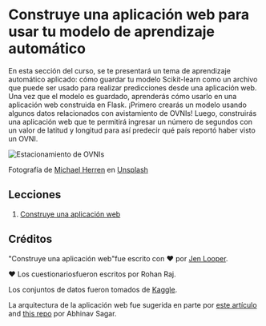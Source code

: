 # Construye una aplicación web para usar tu modelo de aprendizaje automático

En esta sección del curso, se te presentará un tema de aprendizaje automático aplicado: cómo guardar tu modelo  Scikit-learn como un archivo que puede ser usado para realizar predicciones desde una aplicación web. Una vez que el modelo es guardado, aprenderás cómo usarlo en una aplicación web construida en Flask. ¡Primero crearás un modelo usando algunos datos relacionados con avistamiento de OVNIs! Luego, construirás una aplicación web que te permitirá ingresar un número de segundos con un valor de latitud y longitud para así predecir qué país reportó haber visto un OVNI.

![Estacionamiento de OVNIs](../images/ufo.jpg)

Fotografía de <a href="https://unsplash.com/@mdherren?utm_source=unsplash&utm_medium=referral&utm_content=creditCopyText">Michael Herren</a> en <a href="https://unsplash.com/s/photos/ufo?utm_source=unsplash&utm_medium=referral&utm_content=creditCopyText">Unsplash</a>

## Lecciones

1. [Construye una aplicación web](../1-Web-App/translations/README.es.md)

## Créditos

"Construye una aplicación web"fue escrito con ♥️ por [Jen Looper](https://twitter.com/jenlooper).

♥️ Los cuestionariosfueron escritos por Rohan Raj.

Los conjuntos de datos fueron tomados de [Kaggle](https://www.kaggle.com/NUFORC/ufo-sightings).

La arquitectura de la aplicación web fue sugerida en parte por [este artículo](https://towardsdatascience.com/how-to-easily-deploy-machine-learning-models-using-flask-b95af8fe34d4) and [this repo](https://github.com/abhinavsagar/machine-learning-deployment) por Abhinav Sagar.
